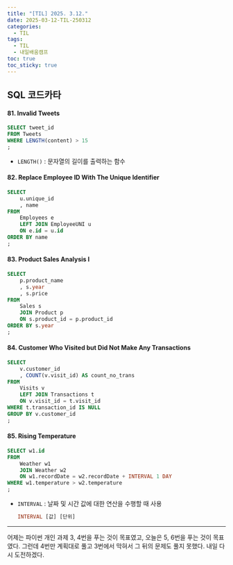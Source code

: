 ```yaml
---
title: "[TIL] 2025. 3.12."
date: 2025-03-12-TIL-250312
categories:
  - TIL
tags:
  - TIL
  - 내일배움캠프
toc: true
toc_sticky: true
---
```

## SQL 코드카타

#### 81. Invalid Tweets
```sql
SELECT tweet_id
FROM Tweets
WHERE LENGTH(content) > 15
;
```
- ```LENGTH()``` : 문자열의 길이를 출력하는 함수

#### 82. Replace Employee ID With The Unique Identifier
```sql
SELECT
    u.unique_id
    , name
FROM
    Employees e
    LEFT JOIN EmployeeUNI u
    ON e.id = u.id
ORDER BY name
;
```

#### 83. Product Sales Analysis I
```sql
SELECT
    p.product_name
    , s.year
    , s.price
FROM
    Sales s
    JOIN Product p
    ON s.product_id = p.product_id
ORDER BY s.year
;
```

#### 84. Customer Who Visited but Did Not Make Any Transactions
```sql
SELECT
    v.customer_id
    , COUNT(v.visit_id) AS count_no_trans
FROM
    Visits v
    LEFT JOIN Transactions t
    ON v.visit_id = t.visit_id
WHERE t.transaction_id IS NULL
GROUP BY v.customer_id
;
```

#### 85. Rising Temperature
```sql
SELECT w1.id
FROM
	Weather w1
	JOIN Weather w2
	ON w1.recordDate = w2.recordDate + INTERVAL 1 DAY
WHERE w1.temperature > w2.temperature
;
```

- ```INTERVAL``` : 날짜 및 시간 값에 대한 연산을 수행할 때 사용
	```sql 
	INTERVAL [값] [단위]
	```

---

어제는 파이썬 개인 과제 3, 4번을 푸는 것이 목표였고, 오늘은 5, 6번을 푸는 것이 목표였다. 그런데 4번만 계획대로 풀고 3번에서 막혀서 그 뒤의 문제도 풀지 못했다. 내일 다시 도전하겠다. 
